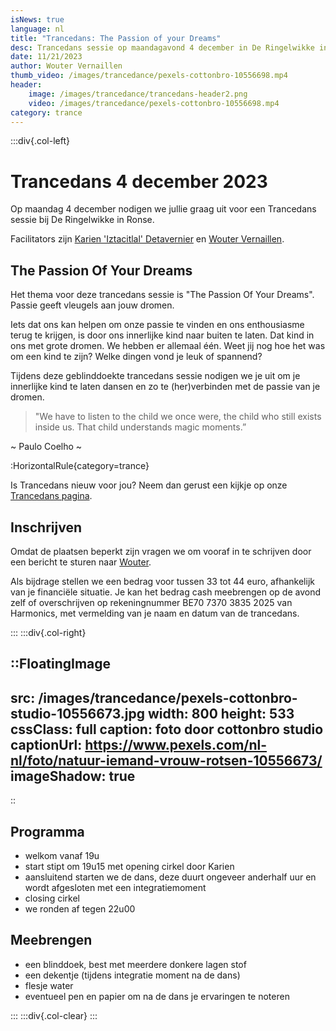 ```yaml
---
isNews: true
language: nl
title: "Trancedans: The Passion of your Dreams"
desc: Trancedans sessie op maandagavond 4 december in De Ringelwikke in Ronse
date: 11/21/2023
author: Wouter Vernaillen
thumb_video: /images/trancedance/pexels-cottonbro-10556698.mp4
header:
    image: /images/trancedance/trancedans-header2.png
    video: /images/trancedance/pexels-cottonbro-10556698.mp4
category: trance
---
```


:::div{.col-left}

# Trancedans 4 december 2023

Op maandag 4 december nodigen we jullie graag uit voor een Trancedans sessie bij De Ringelwikke in Ronse.

Facilitators zijn [Karien 'Iztacitlal' Detavernier](https://www.shamanour.be/autobiografie) en [Wouter Vernaillen](/about).

## The Passion Of Your Dreams

Het thema voor deze trancedans sessie is "The Passion Of Your Dreams". Passie geeft vleugels aan jouw dromen.

Iets dat ons kan helpen om onze passie te vinden en ons enthousiasme terug te krijgen, is door ons innerlijke kind naar buiten te laten. Dat kind in ons met grote dromen.
We hebben er allemaal één. 
Weet jij nog hoe het was om een kind te zijn? Welke dingen vond je leuk of spannend? 

Tijdens deze geblinddoekte trancedans sessie nodigen we je uit om je innerlijke kind te laten dansen en zo te (her)verbinden met de passie van je dromen.

>"We have to listen to the child we once were, the child who still exists inside us. That child understands magic moments.”

~ Paulo Coelho ~

:HorizontalRule{category=trance}

Is Trancedans nieuw voor jou?  Neem dan gerust een kijkje op onze [Trancedans pagina](/trancedance).

## Inschrijven

Omdat de plaatsen beperkt zijn vragen we om vooraf in te schrijven door een bericht te sturen naar [Wouter](/contact).

Als bijdrage stellen we een bedrag voor tussen 33 tot 44 euro, afhankelijk van je  financiële situatie.
Je kan het bedrag cash meebrengen op de avond zelf of overschrijven op rekeningnummer BE70 7370 3835 2025 van Harmonics, met vermelding van je naam en datum van de trancedans.

:::
:::div{.col-right}

::FloatingImage
---
src: /images/trancedance/pexels-cottonbro-studio-10556673.jpg
width: 800
height: 533
cssClass: full
caption: foto door cottonbro studio
captionUrl: https://www.pexels.com/nl-nl/foto/natuur-iemand-vrouw-rotsen-10556673/
imageShadow: true
---
::

## Programma

* welkom vanaf 19u
* start stipt om 19u15 met opening cirkel door Karien
* aansluitend starten we de dans, deze duurt ongeveer anderhalf uur en wordt afgesloten met een integratiemoment
* closing cirkel
* we ronden af tegen 22u00

## Meebrengen
* een blinddoek, best met meerdere donkere lagen stof
* een dekentje (tijdens integratie moment na de dans)
* flesje water
* eventueel pen en papier om na de dans je ervaringen te noteren


:::
:::div{.col-clear}
:::